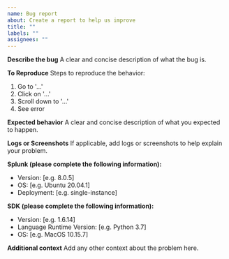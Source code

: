```yaml
---
name: Bug report
about: Create a report to help us improve
title: ""
labels: ""
assignees: ""
---
```


**Describe the bug**
A clear and concise description of what the bug is.

**To Reproduce**
Steps to reproduce the behavior:

1. Go to '...'
2. Click on '...'
3. Scroll down to '...'
4. See error

**Expected behavior**
A clear and concise description of what you expected to happen.

**Logs or Screenshots**
If applicable, add logs or screenshots to help explain your problem.

**Splunk (please complete the following information):**

- Version: [e.g. 8.0.5]
- OS: [e.g. Ubuntu 20.04.1]
- Deployment: [e.g. single-instance]

**SDK (please complete the following information):**

- Version: [e.g. 1.6.14]
- Language Runtime Version: [e.g. Python 3.7]
- OS: [e.g. MacOS 10.15.7]

**Additional context**
Add any other context about the problem here.
